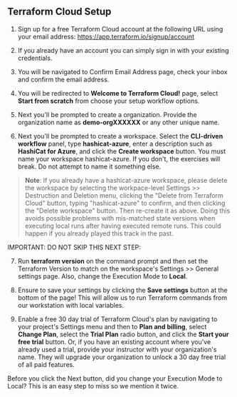 ## Terraform Cloud Setup

1. Sign up for a free Terraform Cloud account at the following URL using your email address:
   https://app.terraform.io/signup/account

2. If you already have an account you can simply sign in with your existing credentials.

3. You will be navigated to Confirm Email Address page, check your inbox and confirm the email address.

4. You will be redirected to **Welcome to Terraform Cloud!** page, select **Start from scratch** from choose your setup workflow options.

5. Next you'll be prompted to create a organization. Provide the organization name as **demo-orgXXXXXX** or any other unique name.

6. Next you'll be prompted to create a workspace. Select the **CLI-driven workflow** panel, type **hashicat-azure**, enter a description such as **HashiCat for Azure**, and click the **Create workspace** button. You must name your workspace hashicat-azure. If you don't, the exercises will break. Do not attempt to name it something else.

 >**Note**: If you already have a hashicat-azure workspace, please delete the workspace by selecting the workpace-level Settings >> Destruction and Deletion menu, clicking the "Delete from Terraform Cloud" button, typing "hashicat-azure" to confirm, and then clicking the "Delete workspace" button. Then re-create it as above. Doing this avoids possible problems with mis-matched state versions when executing local runs after having executed remote runs. This could happen if you already played this track in the past.

IMPORTANT: DO NOT SKIP THIS NEXT STEP:

7. Run **terraform version** on the command prompt  and then set the Terraform Version to match on the workspace's Settings >> General settings page.
Also, change the Execution Mode to **Local**.

8. Ensure to save your settings by clicking the **Save settings** button at the bottom of the page! This will allow us to run Terraform commands from our workstation with local variables.

9. Enable a free 30 day trial of Terraform Cloud's plan by navigating to your project's Settings menu and then to **Plan and billing**, select **Change Plan**, select the **Trial Plan** radio button, and click the **Start your free trial** button.
Or, if you have an existing account where you've already used a trial, provide your instructor with your organization's name. They will upgrade your organization to unlock a 30 day free trial of all paid features.

Before you click the Next button, did you change your Execution Mode to Local? This is an easy step to miss so we mention it twice.
